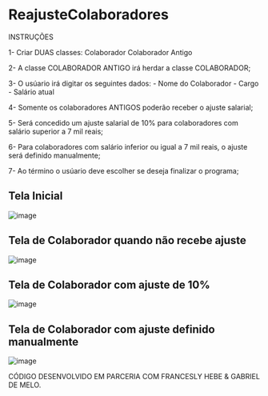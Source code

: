 # ReajusteColaboradores


INSTRUÇÕES

1- Criar DUAS classes:
	 Colaborador 
	 Colaborador Antigo

2- A classe COLABORADOR ANTIGO irá herdar a classe COLABORADOR;

3- O usúario irá digitar os seguintes dados:
	- Nome do Colaborador
	- Cargo
	- Salário atual

4- Somente os colaboradores ANTIGOS poderão receber o ajuste salarial;

5- Será concedido um ajuste salarial de 10% para colaboradores com salário superior a 7 mil reais;

6- Para colaboradores com salário inferior ou igual a 7 mil reais, o ajuste será definido manualmente;

7- Ao término o usúario deve escolher se deseja finalizar o programa;

## Tela Inicial 
![image](https://user-images.githubusercontent.com/62121038/204028621-192adb6d-724d-4f6f-bfd8-4cf7eb3f55b0.png)

## Tela de Colaborador quando não recebe ajuste
![image](https://user-images.githubusercontent.com/62121038/204028788-09f9a433-4ef8-4096-9edf-76110f271d95.png)

## Tela de Colaborador com ajuste de 10%
![image](https://user-images.githubusercontent.com/62121038/204028933-fde0f2f3-52e0-485f-b03e-5e36c6dc1a5f.png)

## Tela de Colaborador com ajuste definido manualmente
![image](https://user-images.githubusercontent.com/62121038/204029022-39104669-71a0-434a-8ddd-7d11da4ec70b.png)


CÓDIGO DESENVOLVIDO EM PARCERIA COM FRANCESLY HEBE & GABRIEL DE MELO.
